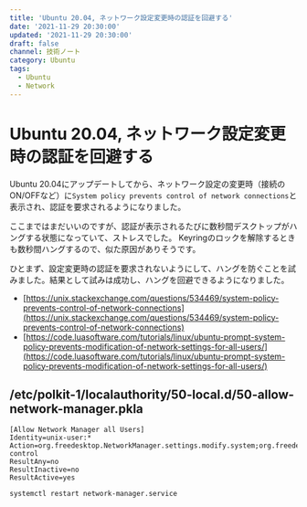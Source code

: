 ```yaml
---
title: 'Ubuntu 20.04, ネットワーク設定変更時の認証を回避する'
date: '2021-11-29 20:30:00'
updated: '2021-11-29 20:30:00'
draft: false
channel: 技術ノート
category: Ubuntu
tags:
  - Ubuntu
  - Network
---
```


# Ubuntu 20.04, ネットワーク設定変更時の認証を回避する

Ubuntu 20.04にアップデートしてから、ネットワーク設定の変更時（接続のON/OFFなど）に`System policy prevents control of network connections`と表示され、認証を要求されるようになりました。

ここまではまだいいのですが、認証が表示されるたびに数秒間デスクトップがハングする状態になっていて、ストレスでした。
Keyringのロックを解除するときも数秒間ハングするので、似た原因がありそうです。

ひとまず、設定変更時の認証を要求されないようにして、ハングを防ぐことを試みました。結果として試みは成功し、ハングを回避できるようになりました。

- [https://unix.stackexchange.com/questions/534469/system-policy-prevents-control-of-network-connections](https://unix.stackexchange.com/questions/534469/system-policy-prevents-control-of-network-connections)
- [https://code.luasoftware.com/tutorials/linux/ubuntu-prompt-system-policy-prevents-modification-of-network-settings-for-all-users/](https://code.luasoftware.com/tutorials/linux/ubuntu-prompt-system-policy-prevents-modification-of-network-settings-for-all-users/)

## /etc/polkit-1/localauthority/50-local.d/50-allow-network-manager.pkla

```pkla
[Allow Network Manager all Users]
Identity=unix-user:*
Action=org.freedesktop.NetworkManager.settings.modify.system;org.freedesktop.NetworkManager.network-control
ResultAny=no
ResultInactive=no
ResultActive=yes
```

```shell
systemctl restart network-manager.service
```
